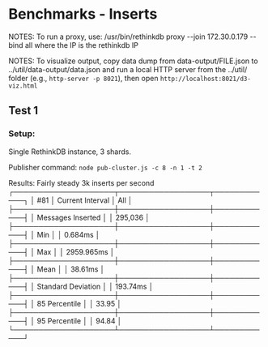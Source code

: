 # Benchmarks - Inserts

NOTES: To run a proxy, use: /usr/bin/rethinkdb proxy --join 172.30.0.179 --bind all
where the IP is the rethinkdb IP

NOTES: To visualize output, copy data dump from data-output/FILE.json to ../util/data-output/data.json and run a local HTTP server from the ../util/ folder (e.g., `http-server -p 8021`), then open `http://localhost:8021/d3-viz.html`

## Test 1


### Setup:
Single RethinkDB instance, 3 shards.

Publisher command: `node pub-cluster.js -c 8 -n 1 -t 2`

Results: 
Fairly steady 3k inserts per second
┌────────────────────┬──────────────────┬────────────┐
│ #81                │ Current Interval │ All        │
├────────────────────┼──────────────────┼────────────┤
│ Messages Inserted  │                  │ 295,036    │
├────────────────────┼──────────────────┼────────────┤
│ Min                │                  │ 0.684ms    │
├────────────────────┼──────────────────┼────────────┤
│ Max                │                  │ 2959.965ms │
├────────────────────┼──────────────────┼────────────┤
│ Mean               │                  │ 38.61ms    │
├────────────────────┼──────────────────┼────────────┤
│ Standard Deviation │                  │ 193.74ms   │
├────────────────────┼──────────────────┼────────────┤
│ 85 Percentile      │                  │ 33.95      │
├────────────────────┼──────────────────┼────────────┤
│ 95 Percentile      │                  │ 94.84      │
└────────────────────┴──────────────────┴────────────┘

